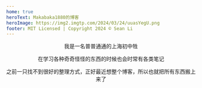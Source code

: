 ```yaml
---
home: true
heroText: Makabaka1880的博客
heroImage: https://img2.imgtp.com/2024/03/24/uuasYegU.png
footer: MIT Licensed | Copyright 2024 © Sean Li
---
```



<center>

我是一名普普通通的上海初中牲

在学习各种奇奇怪怪的东西的时候也会时常有各类笔记

之前一只找不到很好的整理方式，正好最近想整个博客，所以也就把所有东西搬上来了

</center>
